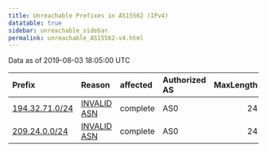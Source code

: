 ```yaml
---
title: Unreachable Prefixes in AS15562 (IPv4)
datatable: true
sidebar: unreachable_sidebar
permalink: unreachable_AS15562-v4.html
---
```


Data as of 2019-08-03 18:05:00 UTC


<div class="datatable-begin"></div>

| Prefix                                                 | Reason                                                                                                | affected   | Authorized AS   |   MaxLength | Anchor                                         |   unreachable /24s |
|:-------------------------------------------------------|:------------------------------------------------------------------------------------------------------|:-----------|:----------------|------------:|:-----------------------------------------------|-------------------:|
| [194.32.71.0/24](https://stat.ripe.net/194.32.71.0/24) | [INVALID ASN](https://rpki-validator.ripe.net/announcement-preview?asn=AS15562&prefix=194.32.71.0/24) | complete   | AS0             |          24 | [RIPE](unreachable_RIPE_NCC_RPKI_Root-v4.html) |                  1 |
| [209.24.0.0/24](https://stat.ripe.net/209.24.0.0/24)   | [INVALID ASN](https://rpki-validator.ripe.net/announcement-preview?asn=AS15562&prefix=209.24.0.0/24)  | complete   | AS0             |          24 | [ARIN](unreachable_ARIN-v4.html)               |                  1 |

<div class="datatable-end"></div>